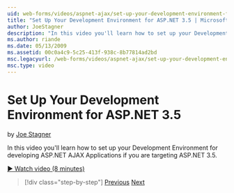 ```yaml
---
uid: web-forms/videos/aspnet-ajax/set-up-your-development-environment-for-aspnet-35
title: "Set Up Your Development Environment for ASP.NET 3.5 | Microsoft Docs"
author: JoeStagner
description: "In this video you'll learn how to set up your Development Environment for developing ASP.NET AJAX Applications if you are targeting ASP.NET 3.5."
ms.author: riande
ms.date: 05/13/2009
ms.assetid: 00c0a4c9-5c25-413f-938c-8b77814ad2bd
msc.legacyurl: /web-forms/videos/aspnet-ajax/set-up-your-development-environment-for-aspnet-35
msc.type: video
---
```

# Set Up Your Development Environment for ASP.NET 3.5

by [Joe Stagner](https://github.com/JoeStagner)

In this video you'll learn how to set up your Development Environment for developing ASP.NET AJAX Applications if you are targeting ASP.NET 3.5.

[&#9654; Watch video (8 minutes)](https://channel9.msdn.com/Blogs/ASP-NET-Site-Videos/set-up-your-development-environment-for-aspnet-35)

> [!div class="step-by-step"]
> [Previous](how-to-dynamically-add-controls-to-a-web-page.md)
> [Next](set-up-your-development-environment-for-aspnet-20.md)
